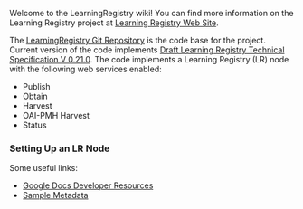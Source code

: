 Welcome to the LearningRegistry wiki! You can find more information on the Learning Registry project at [Learning Registry Web Site](http://learningregistry.org).

The [LearningRegistry Git Repository](https://github.com/LearningRegistry) is the code base for the project. Current version of the code implements [Draft Learning Registry Technical Specification V 0.21.0](https://docs.google.com/document/d/191BTary350To_4JokBUFZLFRMOEfGYrl_EHE6QZxUr8/edit?hl=en#). The code implements a Learning Registry (LR) node with the following web services enabled: 

* Publish
* Obtain
* Harvest
* OAI-PMH Harvest
* Status 

### Setting Up an LR Node

Some useful links:  
* [Google Docs Developer Resources](https://docs.google.com/leaf?id=0B3g0HwhfaPvPZDk4YWU3ODItMzg5OC00NjlkLTlmNjItNTBkNDJhYmQ3NGQx&hl=en)  
* [Sample Metadata](https://docs.google.com/leaf?id=0B3g0HwhfaPvPOTMzOGZjMjktM2QyZi00YTM2LTkzNWMtYmViN2JjOWRmZGU2&hl=en)  
